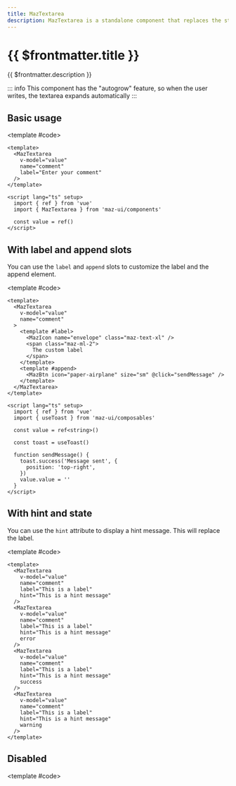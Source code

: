 ```yaml
---
title: MazTextarea
description: MazTextarea is a standalone component that replaces the standard html textarea input with a beautiful design system. Many options like colors, disabled, error, warning, success and error messages are available.
---
```


# {{ $frontmatter.title }}

{{ $frontmatter.description }}

<!--@include: ./../.vitepress/mixins/getting-started.md-->

::: info
This component has the "autogrow" feature, so when the user writes, the textarea expands automatically
:::

## Basic usage

<ComponentDemo expanded>
  <MazTextarea
    v-model="value"
    name="comment"
    label="Enter your comment"
  />

  <template #code>

```vue
<template>
  <MazTextarea
    v-model="value"
    name="comment"
    label="Enter your comment"
  />
</template>

<script lang="ts" setup>
  import { ref } from 'vue'
  import { MazTextarea } from 'maz-ui/components'

  const value = ref()
</script>
```

  </template>
</ComponentDemo>

## With label and append slots

You can use the `label` and `append` slots to customize the label and the append element.

<ComponentDemo>
  <MazTextarea
    v-model="value"
    name="comment"
  >
    <template #label>
      <MazIcon name="envelope" class="maz-text-xl" />
      <span class="maz-ml-2">
        The custom label
      </span>
    </template>
    <template #append>
      <MazBtn icon="paper-airplane" size="sm" @click="sendMessage" />
    </template>
  </MazTextarea>

  <template #code>

```vue
<template>
  <MazTextarea
    v-model="value"
    name="comment"
  >
    <template #label>
      <MazIcon name="envelope" class="maz-text-xl" />
      <span class="maz-ml-2">
        The custom label
      </span>
    </template>
    <template #append>
      <MazBtn icon="paper-airplane" size="sm" @click="sendMessage" />
    </template>
  </MazTextarea>
</template>

<script lang="ts" setup>
  import { ref } from 'vue'
  import { useToast } from 'maz-ui/composables'

  const value = ref<string>()

  const toast = useToast()

  function sendMessage() {
    toast.success('Message sent', {
      position: 'top-right',
    })
    value.value = ''
  }
</script>
```

  </template>
</ComponentDemo>

## With hint and state

You can use the `hint` attribute to display a hint message. This will replace the label.

<ComponentDemo>
  <div class="maz-flex maz-flex-col maz-gap-4">
    <MazTextarea
      v-model="value"
      name="comment"
      label="This is a label"
      hint="This is a hint message"
    />
    <MazTextarea
      v-model="value"
      name="comment"
      label="This is a label"
      hint="This is a hint message"
      error
    />
    <MazTextarea
      v-model="value"
      name="comment"
      label="This is a label"
      hint="This is a hint message"
      success
    />
    <MazTextarea
      v-model="value"
      name="comment"
      label="This is a label"
      hint="This is a hint message"
      warning
    />
  </div>

  <template #code>

```vue
<template>
  <MazTextarea
    v-model="value"
    name="comment"
    label="This is a label"
    hint="This is a hint message"
  />
  <MazTextarea
    v-model="value"
    name="comment"
    label="This is a label"
    hint="This is a hint message"
    error
  />
  <MazTextarea
    v-model="value"
    name="comment"
    label="This is a label"
    hint="This is a hint message"
    success
  />
  <MazTextarea
    v-model="value"
    name="comment"
    label="This is a label"
    hint="This is a hint message"
    warning
  />
</template>
```

  </template>
</ComponentDemo>

## Disabled

<ComponentDemo>
  <MazTextarea
    v-model="value"
    name="comment"
    label="This is a label"
    disabled
  />

  <template #code>

```html disabled />
```

  </template>
</ComponentDemo>

<!--@include: ./../.vitepress/generated-docs/maz-textarea.doc.md-->

<script lang="ts" setup>
  import { ref } from 'vue'
  import { useToast } from 'maz-ui/src/composables/useToast'

  const value = ref()

  const toast = useToast()

  function sendMessage() {
    toast.success('Message sent', {
      position: 'top-right',
    })
    value.value = ''
  }
</script>
